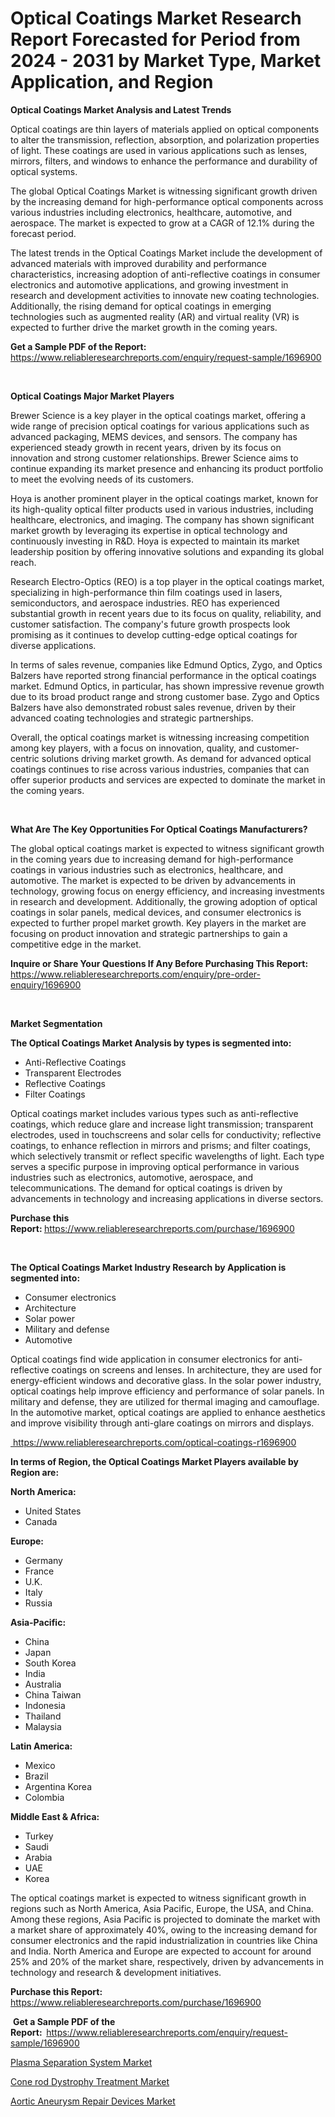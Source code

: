 <p><h1>Optical Coatings Market Research Report Forecasted for Period from 2024 -  2031 by Market Type, Market Application, and Region</h1></p><p><strong>Optical Coatings Market Analysis and Latest Trends</strong></p>
<p><p>Optical coatings are thin layers of materials applied on optical components to alter the transmission, reflection, absorption, and polarization properties of light. These coatings are used in various applications such as lenses, mirrors, filters, and windows to enhance the performance and durability of optical systems.</p><p>The global Optical Coatings Market is witnessing significant growth driven by the increasing demand for high-performance optical components across various industries including electronics, healthcare, automotive, and aerospace. The market is expected to grow at a CAGR of 12.1% during the forecast period.</p><p>The latest trends in the Optical Coatings Market include the development of advanced materials with improved durability and performance characteristics, increasing adoption of anti-reflective coatings in consumer electronics and automotive applications, and growing investment in research and development activities to innovate new coating technologies. Additionally, the rising demand for optical coatings in emerging technologies such as augmented reality (AR) and virtual reality (VR) is expected to further drive the market growth in the coming years.</p></p>
<p><strong>Get a Sample PDF of the Report:&nbsp;</strong> <a href="https://www.reliableresearchreports.com/enquiry/request-sample/1696900">https://www.reliableresearchreports.com/enquiry/request-sample/1696900</a></p>
<p>&nbsp;</p>
<p><strong>Optical Coatings Major Market Players</strong></p>
<p><p>Brewer Science is a key player in the optical coatings market, offering a wide range of precision optical coatings for various applications such as advanced packaging, MEMS devices, and sensors. The company has experienced steady growth in recent years, driven by its focus on innovation and strong customer relationships. Brewer Science aims to continue expanding its market presence and enhancing its product portfolio to meet the evolving needs of its customers.</p><p>Hoya is another prominent player in the optical coatings market, known for its high-quality optical filter products used in various industries, including healthcare, electronics, and imaging. The company has shown significant market growth by leveraging its expertise in optical technology and continuously investing in R&D. Hoya is expected to maintain its market leadership position by offering innovative solutions and expanding its global reach.</p><p>Research Electro-Optics (REO) is a top player in the optical coatings market, specializing in high-performance thin film coatings used in lasers, semiconductors, and aerospace industries. REO has experienced substantial growth in recent years due to its focus on quality, reliability, and customer satisfaction. The company's future growth prospects look promising as it continues to develop cutting-edge optical coatings for diverse applications.</p><p>In terms of sales revenue, companies like Edmund Optics, Zygo, and Optics Balzers have reported strong financial performance in the optical coatings market. Edmund Optics, in particular, has shown impressive revenue growth due to its broad product range and strong customer base. Zygo and Optics Balzers have also demonstrated robust sales revenue, driven by their advanced coating technologies and strategic partnerships.</p><p>Overall, the optical coatings market is witnessing increasing competition among key players, with a focus on innovation, quality, and customer-centric solutions driving market growth. As demand for advanced optical coatings continues to rise across various industries, companies that can offer superior products and services are expected to dominate the market in the coming years.</p></p>
<p>&nbsp;</p>
<p><strong>What Are The Key Opportunities For Optical Coatings Manufacturers?</strong></p>
<p><p>The global optical coatings market is expected to witness significant growth in the coming years due to increasing demand for high-performance coatings in various industries such as electronics, healthcare, and automotive. The market is expected to be driven by advancements in technology, growing focus on energy efficiency, and increasing investments in research and development. Additionally, the growing adoption of optical coatings in solar panels, medical devices, and consumer electronics is expected to further propel market growth. Key players in the market are focusing on product innovation and strategic partnerships to gain a competitive edge in the market.</p></p>
<p><strong>Inquire or Share Your Questions If Any Before Purchasing This Report:</strong> <a href="https://www.reliableresearchreports.com/enquiry/pre-order-enquiry/1696900">https://www.reliableresearchreports.com/enquiry/pre-order-enquiry/1696900</a></p>
<p>&nbsp;</p>
<p><strong>Market Segmentation</strong></p>
<p><strong>The Optical Coatings Market Analysis by types is segmented into:</strong></p>
<p><ul><li>Anti-Reflective Coatings</li><li>Transparent Electrodes</li><li>Reflective Coatings</li><li>Filter Coatings</li></ul></p>
<p><p>Optical coatings market includes various types such as anti-reflective coatings, which reduce glare and increase light transmission; transparent electrodes, used in touchscreens and solar cells for conductivity; reflective coatings, to enhance reflection in mirrors and prisms; and filter coatings, which selectively transmit or reflect specific wavelengths of light. Each type serves a specific purpose in improving optical performance in various industries such as electronics, automotive, aerospace, and telecommunications. The demand for optical coatings is driven by advancements in technology and increasing applications in diverse sectors.</p></p>
<p><strong>Purchase this Report:&nbsp;</strong><a href="https://www.reliableresearchreports.com/purchase/1696900">https://www.reliableresearchreports.com/purchase/1696900</a></p>
<p>&nbsp;</p>
<p><strong>The Optical Coatings Market Industry Research by Application is segmented into:</strong></p>
<p><ul><li>Consumer electronics</li><li>Architecture</li><li>Solar power</li><li>Military and defense</li><li>Automotive</li></ul></p>
<p><p>Optical coatings find wide application in consumer electronics for anti-reflective coatings on screens and lenses. In architecture, they are used for energy-efficient windows and decorative glass. In the solar power industry, optical coatings help improve efficiency and performance of solar panels. In military and defense, they are utilized for thermal imaging and camouflage. In the automotive market, optical coatings are applied to enhance aesthetics and improve visibility through anti-glare coatings on mirrors and displays.</p></p>
<p><a href="https://www.reliableresearchreports.com/optical-coatings-r1696900">&nbsp;https://www.reliableresearchreports.com/optical-coatings-r1696900</a></p>
<p><strong>In terms of Region, the Optical Coatings Market Players available by Region are:</strong></p>
<p>
    <p> <strong> North America: </strong>
        <ul>
            <li>United States</li>
            <li>Canada</li>
        </ul>
        </p> 
    <p> <strong> Europe: </strong>
        <ul>
            <li>Germany</li>
            <li>France</li>
            <li>U.K.</li>
            <li>Italy</li>
            <li>Russia</li>
        </ul>
        </p> 
    <p> <strong> Asia-Pacific: </strong>
        <ul>
            <li>China</li>
            <li>Japan</li>
            <li>South Korea</li>
            <li>India</li>
            <li>Australia</li>
            <li>China Taiwan</li>
            <li>Indonesia</li>
            <li>Thailand</li>
            <li>Malaysia</li>
        </ul>
        </p> 
    <p> <strong> Latin America: </strong>
        <ul>
            <li>Mexico</li>
            <li>Brazil</li>
            <li>Argentina Korea</li>
            <li>Colombia</li>
        </ul>
        </p> 
    <p> <strong> Middle East & Africa: </strong>
        <ul>
            <li>Turkey</li>
            <li>Saudi</li>
            <li>Arabia</li>
            <li>UAE</li>
            <li>Korea</li>
        </ul>
    </p>
    </p>
<p><p>The optical coatings market is expected to witness significant growth in regions such as North America, Asia Pacific, Europe, the USA, and China. Among these regions, Asia Pacific is projected to dominate the market with a market share of approximately 40%, owing to the increasing demand for consumer electronics and the rapid industrialization in countries like China and India. North America and Europe are expected to account for around 25% and 20% of the market share, respectively, driven by advancements in technology and research & development initiatives.</p></p>
<p><strong>Purchase this Report: </strong><a href="https://www.reliableresearchreports.com/purchase/1696900">https://www.reliableresearchreports.com/purchase/1696900</a></p>
<p>&nbsp;<strong>Get a Sample PDF of the Report:&nbsp;&nbsp;</strong><a href="https://www.reliableresearchreports.com/enquiry/request-sample/1696900">https://www.reliableresearchreports.com/enquiry/request-sample/1696900</a></p>
<p><strong></strong></p>
<p><p><a href="https://www.linkedin.com/pulse/plasma-separation-system-market-size-trends-complete-industry-cni0f">Plasma Separation System Market</a></p><p><a href="https://www.linkedin.com/pulse/cone-rod-dystrophy-treatment-market-analysis-sze-forecasted-period-omcpf">Cone rod Dystrophy Treatment Market</a></p><p><a href="https://www.linkedin.com/pulse/aortic-aneurysm-repair-devices-market-exploring-share-trends-w2gsc">Aortic Aneurysm Repair Devices Market</a></p></p>